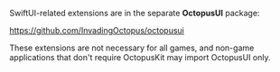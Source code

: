 SwiftUI-related extensions are in the separate **OctopusUI** package:

<https://github.com/InvadingOctopus/octopusui>

These extensions are not necessary for all games, and non-game applications that don't require OctopusKit may import OctopusUI only.